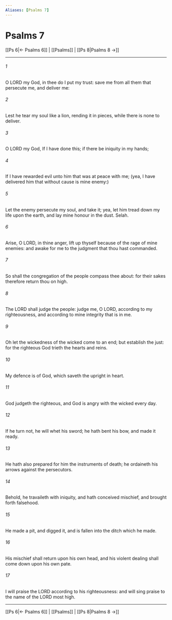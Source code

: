 ```yaml
---
Aliases: [Psalms 7]
---
```

# Psalms 7

[[Ps 6|← Psalms 6]] | [[Psalms]] | [[Ps 8|Psalms 8 →]]
***



###### 1 
O LORD my God, in thee do I put my trust: save me from all them that persecute me, and deliver me: 

###### 2 
Lest he tear my soul like a lion, rending it in pieces, while there is none to deliver. 

###### 3 
O LORD my God, If I have done this; if there be iniquity in my hands; 

###### 4 
If I have rewarded evil unto him that was at peace with me; (yea, I have delivered him that without cause is mine enemy:) 

###### 5 
Let the enemy persecute my soul, and take it; yea, let him tread down my life upon the earth, and lay mine honour in the dust. Selah. 

###### 6 
Arise, O LORD, in thine anger, lift up thyself because of the rage of mine enemies: and awake for me to the judgment that thou hast commanded. 

###### 7 
So shall the congregation of the people compass thee about: for their sakes therefore return thou on high. 

###### 8 
The LORD shall judge the people: judge me, O LORD, according to my righteousness, and according to mine integrity that is in me. 

###### 9 
Oh let the wickedness of the wicked come to an end; but establish the just: for the righteous God trieth the hearts and reins. 

###### 10 
My defence is of God, which saveth the upright in heart. 

###### 11 
God judgeth the righteous, and God is angry with the wicked every day. 

###### 12 
If he turn not, he will whet his sword; he hath bent his bow, and made it ready. 

###### 13 
He hath also prepared for him the instruments of death; he ordaineth his arrows against the persecutors. 

###### 14 
Behold, he travaileth with iniquity, and hath conceived mischief, and brought forth falsehood. 

###### 15 
He made a pit, and digged it, and is fallen into the ditch which he made. 

###### 16 
His mischief shall return upon his own head, and his violent dealing shall come down upon his own pate. 

###### 17 
I will praise the LORD according to his righteousness: and will sing praise to the name of the LORD most high.

***
[[Ps 6|← Psalms 6]] | [[Psalms]] | [[Ps 8|Psalms 8 →]]
